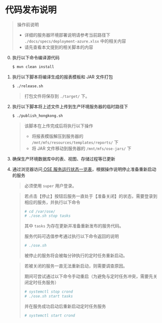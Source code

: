 # 代码发布说明

> 操作前说明
> * 详细的服务器环境部署说明请参考当前路径下 `./docs/specs/deployment-azure.xlsx` 中的相关内容
> * 请先查看本文提到的相关脚本的内容

0. 执行以下命令编译源代码

    ```bash
    $ mvn clean install
    ```

0. 执行以下脚本将编译生成的报表模板和 JAR 文件打包

    ```bash
    $ ./release.sh
    ```

    > 打包文件将保存到 `./target/` 下。

0. 执行以下脚本将上述文件上传到生产环境服务器的临时路径下

    ```bash
    $ ./publish_hongkong.sh
    ```

    > 该脚本在上传完成后将执行以下操作
    > * 将报表模版解压到服务器的 `/mnt/mfs/resources/templates/reports/` 下
    > * 将 JAR 文件移动到服务器的 `/mnt/mfs/ose-jars/` 下

0. 确保生产环境数据库中的表、视图、存储过程等已更新

0. 通过浏览器访问[ OSE 服务运行状态一览表](http://ose.ose.com:8801/summary/services/)，根据操作说明停止准备重新启动的服务

    > 必须使用 `super` 用户登录。

    > 若点击【停止】按钮后服务一直处于【准备关闭】的状态，需要登录到相应的服务，并执行以下命令
    >
    > ```bash
    > # cd /var/ose/
    > # ./ose.sh stop tasks
    > ```
    >
    > 其中 `tasks` 为存在更新并准备重新发布的服务代码。
    >
    > 服务代码可选值参考通过执行以下命令返回的说明
    >
    > ```bash
    > # ./ose.sh
    > ```
    >
    > 被停止的服务将会被每分钟执行的定时任务重新启动。

    > 若被关闭的服务一直无法重新启动，则需要调查原因。
    >
    > 期间可尝试通过以下命令手动重启（为避免与定时任务冲突，需要先关闭定时任务服务）
    >
    > ```bash
    > # systemctl stop crond
    > # ./ose.sh start tasks
    > ```
    >
    > 并在服务成功启动后重新启动定时任务服务
    >
    > ```bash
    > # systemctl start crond
    > ```
